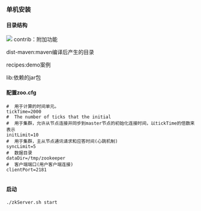 ###   单机安装

####    目录结构
![](https://upload-images.jianshu.io/upload_images/5786888-30439c11210644fe.png?imageMogr2/auto-orient/strip%7CimageView2/2/w/1240)
contrib：附加功能

dist-maven:maven编译后产生的目录

recipes:demo案例

lib:依赖的jar包


####    配置zoo.cfg
```
#  用于计算的时间单元。
tickTime=2000
#  The number of ticks that the initial 
#  用于集群，允许从节点连接并同步到master节点的初始化连接时间，以tickTime的倍数来表示
initLimit=10
#  用于集群，主从节点通讯请求和应答时间(心跳机制)
syncLimit=5
#  数据目录
dataDir=/tmp/zookeeper
#  客户端端口(用户客户端连接)
clientPort=2181
                         
```
####    启动
`./zkServer.sh start`